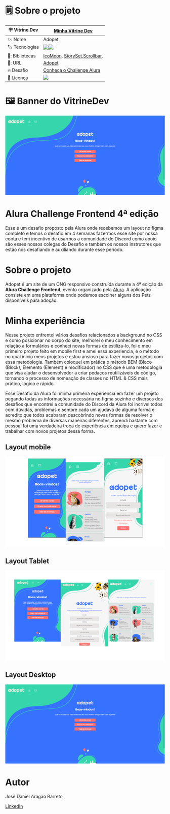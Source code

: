 <div align="center">
<img align="center" src="">
</div>

# 🗒️ Sobre o projeto

| 🪧 Vitrine.Dev |  [Minha Vitrine Dev](https://cursos.alura.com.br/vitrinedev/danielbarreto)   |
| -------------  | --- |
| ✨: Nome        | Adopet
| 🏷️ Tecnologias | <img src="https://img.shields.io/badge/HTML5-E34F26?style=for-the-badge&logo=html5&logoColor=white"><img src="https://img.shields.io/badge/CSS3-1572B6?style=for-the-badge&logo=css3&logoColor=white">
  | 🎇: Bibliotecas |  [IcoMoon](https://icomoon.io/), [StorySet](https://storyset.com/),[Scrollbar](https://www.cssportal.com/css-scrollbar-generator/).
| 🚀: URL         | [Adopet](https://adopet.bohr.io)
| 🔥 Desafio     | [Conheça o Challenge Alura](https://www.alura.com.br/challenges/front-end-6?host=https://cursos.alura.com.br)
| :page_with_curl: Licença         | [<img src="https://img.shields.io/badge/LICENSE-MIT-green"/>](https://choosealicense.com/licenses/mit/) 


# 🖼️ Banner do VitrineDev
<div align="center">
<img src="https://github.com/DanielBarret0/adopet/blob/main/prints/desktop-1.png#vitrinedev">
</div>

# Alura Challenge Frontend 4ª edição

Esse é um desafio proposto pela Alura onde recebemos um layout no figma completo e temos o desafio em 4 semanas fazermos esse site por nossa conta e tem incentivo de usarmos a comunidade do Discord como apoio são esses nossos colegas do Desafio e também os nossos instrutores que estão nos desafiando e auxiliando durante esse período.

# Sobre o projeto

Adopet é um site de um ONG responsivo construída durante a 4ª edição da **Alura Challenge Frontend**, evento organizado pela [Alura](https://www.alura.com.br/).
A aplicação consiste em uma plataforma onde podemos escolher alguns dos Pets disponíveis para adoção.

# Minha experiência

Nesse projeto enfrentei vários desafios relacionados a background no CSS e como posicionar no corpo do site, melhorei o meu conhecimento em relação a formulários e conheci novas formas de estiliza-lo, foi o meu primeiro projeto feito em mobile first e amei essa experiencia, é o método no qual início meus projetos e estou ansioso para fazer novos projetos com essa metodologia. Também coloquei em prática o método BEM (Bloco (Block), Elemento (Element) e modificador) no CSS que é uma metodologia que visa ajudar o desenvolvedor a criar pedaços reutilizáveis de código, tornando o processo de nomeação de classes no HTML & CSS mais prático, lógico e rápido.

Esse Desafio da Alura foi minha primeira experiencia em fazer um projeto pegando todas as informações necessária no figma sozinho e diversos dos desafios que encontrei a comunidade do Discord da Alura foi incrível todos com dúvidas, problemas e sempre cada um ajudava de alguma forma e acredito que todos acabaram descobrindo novas formas de resolver o mesmo problema de diversas maneiras diferentes, aprendi bastante com pessoal foi uma verdadeira troca de experiência em equipa e quero fazer e trabalhar com novos projetos dessa forma.

## Layout mobile 
![Mobile 1](https://github.com/DanielBarret0/adopet/blob/main/prints/mobile-sem-fundo.png)

## Layout Tablet
![tablet 1](https://github.com/DanielBarret0/adopet/blob/main/prints/tablet-1.png)

## Layout Desktop
![desktop 1](https://github.com/DanielBarret0/adopet/blob/main/prints/desktop-1.png)

# Autor

José Daniel Aragão Barreto

[LinkedIn](https://www.linkedin.com/in/daniel-barreto-1b763216a/)
